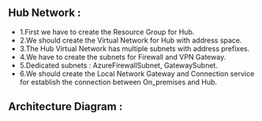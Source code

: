 ## Hub Network :
- 1.First we have to create the Resource Group for Hub.
- 2.We should create the Virtual Network for Hub with address space.
- 3.The Hub Virtual Network has multiple subnets with address prefixes.
- 4.We have to create the subnets for Firewall and VPN Gateway.
- 5.Dedicated subnets : AzureFirewallSubnet, GatewaySubnet.
- 6.We should create the Local Network Gateway and Connection service for establish the connection between On_premises and Hub.

## Architecture Diagram :

